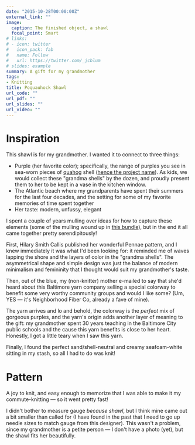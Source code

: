 ```yaml
---
date: "2015-10-28T00:00:00Z"
external_link: ""
image:
  caption: The finished object, a shawl
  focal_point: Smart
# links:
# - icon: twitter
#   icon_pack: fab
#   name: Follow
#   url: https://twitter.com/_jcblum
# slides: example
summary: A gift for my grandmother
tags:
- Knitting
title: Poquauhock Shawl
url_code: ""
url_pdf: ""
url_slides: ""
url_video: ""
---
```


# Inspiration

This shawl is for my grandmother. I wanted it to connect to three things:

* Purple (her favorite color); specifically, the range of purples you see in sea-worn pieces of [quahog][quahog] shell ([hence the project name][clamname]). As kids, we would collect these "grandma shells" by the dozen, and proudly present them to her to be kept in a vase in the kitchen window.
* The Atlantic beach where my grandparents have spent their summers for the last four decades, and the setting for some of my favorite memories of time spent together
* Her taste: modern, unfussy, elegant

I spent a couple of years mulling over ideas for how to capture these elements (some of the mulling wound up in [this bundle][bundle]), but in the end it all came together pretty serendipitously!

First, Hilary Smith Callis published her wonderful Pennae pattern, and I knew immediately it was what I'd been looking for: it reminded me of waves lapping the shore and the layers of color in the "grandma shells". The asymmetrical shape and simple design was just the balance of modern minimalism and femininity that I thought would suit my grandmother's taste.

Then, out of the blue, my (non-knitter) mother e-mailed to say that she'd heard about this Baltimore yarn company selling a special colorway to benefit some very worthy community groups and would I like some? (Um, YES — it's Neighborhood Fiber Co, already a fave of mine).

The yarn arrives and lo and behold, the colorway is the *perfect* mix of gorgeous purples, and the yarn's origin adds another layer of meaning to the gift: my grandmother spent 30 years teaching in the Baltimore City public schools and the cause this yarn benefits is close to her heart. Honestly, I got a little teary when I saw this yarn.

Finally, I found the perfect sand/shell-neutral and creamy seafoam-white sitting in my stash, so all I had to do was knit!

# Pattern

A joy to knit, and easy enough to memorize that I was able to make it my commute-knitting — so it went pretty fast!

I didn't bother to measure gauge _because shawl_, but I think mine came out a bit smaller than called for (I have found in the past that I need to go up needle sizes to match gauge from this designer). This wasn't a problem, since my grandmother is a petite person — I don't have a photo (yet), but the shawl fits her beautifully.

  [bundle]: http://www.ravelry.com/bundles/wampum
  [quahog]: http://www.quahog.com/quahog.html
  [clamname]: https://en.wikipedia.org/wiki/Hard_clam#Alternative_names
  [wampum]: http://www.nativetech.org/wampum/wamphist.htm
